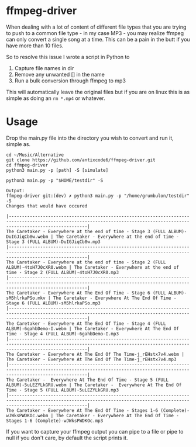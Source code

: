 # ffmpeg-driver 

When dealing with a lot of content of different file types that you are trying to push to a common file type - in my case MP3 - you may realize ffmpeg can only convert a single song at a time. This can be a pain in the butt if you have more than 10 files. 

So to resolve this issue I wrote a script in Python to

1. Capture file names in dir
1. Remove any unwanted [] in the name
1. Run a bulk conversion through ffmpeg to mp3

This will automatically leave the original files but if you are on linux this is as simple as doing an `rm *.mp4` or whatever.

# Usage
Drop the main.py file into the directory you wish to convert and run it, simple as. 

```
cd ~/Music/Alternative
git clone https://github.com/antixcode6/ffmpeg-driver.git
cd ffmpeg-driver
python3 main.py -p [path] -S [simulate]
```

```
python3 main.py -p "$HOME/testdir" -S

Output:
ffmpeg-driver git:(dev) ✗ python3 main.py -p "/home/grumbulon/testdir" -S
Changes that would have occured

|--------------------------------------------------------------------------------------------------------------------------------------------------------------------------|
The Caretaker - Everywhere at the end of time - Stage 3 (FULL ALBUM)-DuIGJiqCb8w.webm | The Caretaker - Everywhere at the end of time - Stage 3 (FULL ALBUM)-DuIGJiqCb8w.mp3
|--------------------------------------------------------------------------------------------------------------------------------------------------------------------------|
The Caretaker - Everywhere at the end of time - Stage 2 (FULL ALBUM)-4toH7J0cXR0.webm | The Caretaker - Everywhere at the end of time - Stage 2 (FULL ALBUM)-4toH7J0cXR0.mp3
|--------------------------------------------------------------------------------------------------------------------------------------------------------------------------|
The Caretaker - Everywhere At The End Of Time - Stage 6 (FULL ALBUM)-sM5hlrkaPSo.mkv | The Caretaker - Everywhere At The End Of Time - Stage 6 (FULL ALBUM)-sM5hlrkaPSo.mp3
|--------------------------------------------------------------------------------------------------------------------------------------------------------------------------|
The Caretaker - Everywhere At The End Of Time - Stage 4 (FULL ALBUM)-6gahbDemo-I.webm | The Caretaker - Everywhere At The End Of Time - Stage 4 (FULL ALBUM)-6gahbDemo-I.mp3
|--------------------------------------------------------------------------------------------------------------------------------------------------------------------------|
The Caretaker - Everywhere At The End Of The Time-j_rEHstx7v4.webm | The Caretaker - Everywhere At The End Of The Time-j_rEHstx7v4.mp3
|--------------------------------------------------------------------------------------------------------------------------------------------------------------------------|
The Caretaker -  Everywhere At The End Of Time - Stage 5 (FULL ALBUM)-5uLEZYLkGRU.webm | The Caretaker -  Everywhere At The End Of Time - Stage 5 (FULL ALBUM)-5uLEZYLkGRU.mp3
|--------------------------------------------------------------------------------------------------------------------------------------------------------------------------|
The Caretaker - Everywhere At The End Of Time - Stages 1-6 (Complete)-wJWksPWDKOc.webm | The Caretaker - Everywhere At The End Of Time - Stages 1-6 (Complete)-wJWksPWDKOc.mp3
```

If you want to capture your ffmpeg output you can pipe to a file or pipe to null if you don't care, by default the script prints it.
